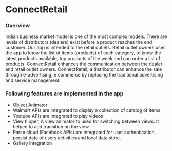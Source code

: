 # ConnectRetail



### Overview

Indian business market model is one of the most complex models. There are levels of distributors (dealers) exist before a product reaches the end customer. Our app is intended to the retail outlets. Retail outlet owners uses the app to know the list of items (products) of each category, to know the latest products available, top products of the week and can order a list of products. ConnectRetail enhances the communication between the dealer and retail outlet owners.
ConnectRetail, a distributor can enhance the sale through e-advertising, e commerce by replacing the traditional advertising and service management.


### Following features are implemented in the app

- Object Animator
- Walmart APIs are integrated to display a collection of catalog of items
- Youtube APIs are integrated to play videos
- View flipper, A view animator to used for switching between views. It helped to add transition on the view
- Parse cloud (Facebook APIs) are integrated for user authentication, persist data of users activities and local data store.
- Gallery integration
